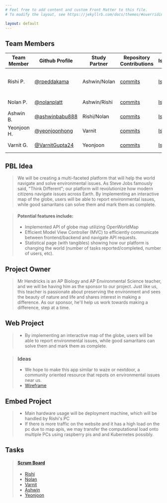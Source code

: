 ```yaml
---
# Feel free to add content and custom Front Matter to this file.
# To modify the layout, see https://jekyllrb.com/docs/themes/#overriding-theme-defaults

layout: default
---
```


<!-- <table>
    <colgroup>
        <col />
        <col />
        <col />
        <col />
        <col />
        <col />
    </colgroup>
    <thead>
        <tr class="header">
            <th>Team Member</th>
            <th>Github Profile</th>
            <th>Study Partner</th>
            <th>Repository Contributions</th>
            <th>Issues</th>
            <th>Roles</th>
        </tr>
    </thead>
        <tbody>
            <tr>
                <td>Nolan P.</td>
                <td><a href="https://github.com/nolanplatt) | Ashwin/Rishi | [commits](https://github.com/nolanplatt/AP-CSA-T3/commits?author=nolanplatt">@nolanplatt</a></td>
                <td>Ashwin/Rishi</td>
                <td><a href="https://github.com/nolanplatt/AP-CSA-T3/commits?author=nolanplatt">Commits</a></td>
                <td><a href="https://github.com/rpeddakama/AP-CSA-T3/projects/1?card_filter_query=assignee%3Anolanplatt">Issues</a></td>
                <td>Deployment Manager</td>
                </tr>
                </td>
            </tr>
        </tbody>
</table> -->

## Team Members

| Team Member | Github Profile                                     | Study Partner | Repository Contributions                                                        | Issues                                                                                                  | Role                       |
| ----------- | -------------------------------------------------- | ------------- | ------------------------------------------------------------------------------- | ------------------------------------------------------------------------------------------------------- | -------------------------- |
| Rishi P.    | [@rpeddakama](https://github.com/rpeddakama)       | Ashwin/Nolan  | [commits](https://github.com/rpeddakama/AP-CSA-T3/commits?author=rpeddakama)    | [Issues](https://github.com/rpeddakama/AP-CSA-T3/projects/1?card_filter_query=assignee%3Arpeddakama)    | Team Leader & Scrum Master |
| Nolan P.    | [@nolanplatt](https://github.com/nolanplatt)       | Ashwin/Rishi  | [commits](https://github.com/rpeddakama/AP-CSA-T3/commits?author=nolanplatt)    | [Issues](https://github.com/rpeddakama/AP-CSA-T3/projects/1?card_filter_query=assignee%3Anolanplatt)    | Deployment Manager         |
| Ashwin B.   | [@ashwinbabu888](https://github.com/ashwinbabu888) | Rishi/Nolan   | [commits](https://github.com/rpeddakama/AP-CSA-T3/commits?author=ashwinbabu888) | [Issues](https://github.com/rpeddakama/AP-CSA-T3/projects/1?card_filter_query=assignee%3Aashwinbabu888) | GitHub Admin               |
| Yeonjoon H. | [@yeonjoonhong](https://github.com/yeonjoonhong)   | Varnit        | [commits](https://github.com/rpeddakama/AP-CSA-T3/commits?author=yeonjoonhong)  | [Issues](https://github.com/rpeddakama/AP-CSA-T3/projects/1?card_filter_query=assignee%3Ayeonjoonhong)  | Frontend Developer         |
| Varnit G.   | [@VarnitGupta24](https://github.com/VarnitGupta24) | Yeonjoon      | [commits](https://github.com/rpeddakama/AP-CSA-T3/commits?author=VarnitGupta24) | [Issues](https://github.com/rpeddakama/AP-CSA-T3/projects/1?card_filter_query=assignee%3AVarnitGupta24) | Frontend Developer         |

## PBL Idea

> We will be creating a multi-faceted platform that will help the world navigate and solve environmental issues. As Steve Jobs famously said, "Think Different"; our platform will revolutionize how modern citizens navigate issues across Earth. By implementing an interactive map of the globe, users will be able to report environmental issues, while good samaritans can solve them and mark them as complete.

> #### Potential features include:
>
> - Implemented API of globe map utilizing OpenWorldMap
> - Efficient Model View Controller (MVC) to efficiently communicate between frontend/backend and navigate API requests.
> - Statistical page (with tangibles) showing how our platform is changing the world (number of tasks reported/completed, number of users, etc).

## Project Owner

> Mr Hendricks is an AP Biology and AP Environmental Science teacher, and we will be having him as the sponsor to our project. Just like us, this teacher is passionate about preserving the environment and sees the beauty of nature and life and shares interest in making a difference. As our sponsor, he'll help us work towards making a difference, step at a time.

## Web Project

> - By implementing an interactive map of the globe, users will be able to report environmental issues, while good samaritans can solve them and mark them as complete.

> ### Ideas
>
> - We hope to make this app similar to waze or nextdoor, a community oriented resource that repots on environmental issues near us.
> - [Wireframe](https://www.figma.com/file/tpYBRxdaWXlTMiIqnNVG4B/Wireframe)

## Embed Project

> - Main hardware usage will be deployment machine, which will be handled by Rishi's PC
> - If there is more traffic on the website and it has a high load on the pc due to map apis, we may transfer the computational load onto multiple PCs using raspberry pis and and Kubernetes possibly.

## Tasks

> #### [Scrum Board](https://github.com/rpeddakama/AP-CSA-T3/projects/1)
>
> - [Rishi](https://github.com/rpeddakama/AP-CSA-T3/issues/16)
> - [Nolan](https://github.com/rpeddakama/AP-CSA-T3/issues/15)
> - [Varnit](https://github.com/rpeddakama/AP-CSA-T3/issues/14)
> - [Ashwin](https://github.com/rpeddakama/AP-CSA-T3/issues/12)
> - [Yeonjoon](https://github.com/rpeddakama/AP-CSA-T3/issues/13)
